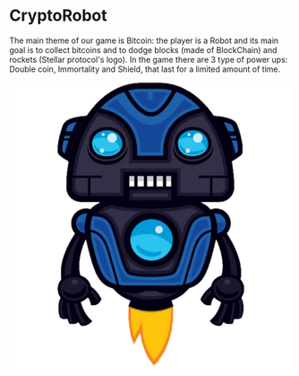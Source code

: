 # CryptoRobot

The main theme of our game is Bitcoin: the player is a Robot and its main goal is to collect bitcoins and to dodge blocks (made of BlockChain) and rockets (Stellar protocol's logo). In the game there are 3 type of power ups: Double coin, Immortality and Shield, that last for a limited amount of time.

![Alt text](https://github.com/AgataParietti/CryptoRobot/blob/master/Textures/RobotFire.png?raw=true)
